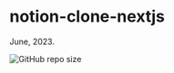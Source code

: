 # notion-clone-nextjs

June, 2023.

![GitHub repo size](https://img.shields.io/github/repo-size/evanch98/notion-clone-nextjs)
